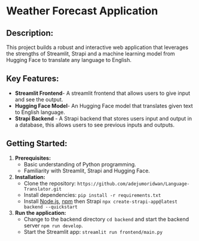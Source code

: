 # Weather Forecast Application

## Description:

This project builds a robust and interactive web application that leverages the strengths of Streamlit, Strapi and a machine learning model from Hugging Face to translate any language to English.

## Key Features:
- **Streamlit Frontend**- A streamlit frontend that allows users to give input and see the output.
- **Hugging Face Model**- An Hugging Face model that translates given text to English language.
- **Strapi Backend** - A Strapi backend that stores users input and output in a database, this allows users to see previous inputs and outputs.

## Getting Started:

1. **Prerequisites:**
   - Basic understanding of Python programming.
   - Familiarity with Streamlit, Strapi and Hugging Face.
2. **Installation:**
   - Clone the repository: `https://github.com/adejumoridwan/Language-Translator.git`
   - Install dependencies: `pip install -r requirements.txt`
   - Install [Node.js](https://nodejs.org/en/learn/getting-started/how-to-install-nodejs), [npm](https://nodejs.org/en/learn/getting-started/an-introduction-to-the-npm-package-manager#introduction-to-npm) then Strapi `npx create-strapi-app@latest backend --quickstart`
3. **Run the application:**
   - Change to the backend directory `cd backend` and start the backend server `npm run develop`.
   - Start the Streamlit app: `streamlit run frontend/main.py`
